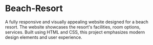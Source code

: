 # Beach-Resort
A fully responsive and visually appealing website designed for a beach resort. The website showcases the resort's facilities, room options, services. Built using HTML and CSS, this project emphasizes modern design elements and user experience. 
